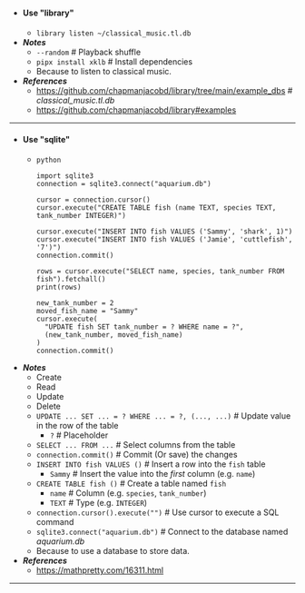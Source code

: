 - #### Use "library"
    - `library listen ~/classical_music.tl.db`
- ***Notes***
    - `--random` # Playback shuffle
    - `pipx install xklb` # Install dependencies
    - Because to listen to classical music.
- ***References***
    - https://github.com/chapmanjacobd/library/tree/main/example_dbs # *classical_music.tl.db*
    - https://github.com/chapmanjacobd/library#examples
- ---
- #### Use "sqlite"
    - `python`
      ```
      import sqlite3
      connection = sqlite3.connect("aquarium.db")
      
      cursor = connection.cursor()
      cursor.execute("CREATE TABLE fish (name TEXT, species TEXT, tank_number INTEGER)")
      
      cursor.execute("INSERT INTO fish VALUES ('Sammy', 'shark', 1)")
      cursor.execute("INSERT INTO fish VALUES ('Jamie', 'cuttlefish', '7')")
      connection.commit()
      
      rows = cursor.execute("SELECT name, species, tank_number FROM fish").fetchall()
      print(rows)
      
      new_tank_number = 2
      moved_fish_name = "Sammy"
      cursor.execute(
        "UPDATE fish SET tank_number = ? WHERE name = ?",
        (new_tank_number, moved_fish_name)
      )
      connection.commit()
      ```
- ***Notes***
    - Create
    - Read
    - Update
    - Delete
    - `UPDATE ... SET ... = ? WHERE ... = ?, (..., ...)` # Update value in the row of the table
        - `?` # Placeholder
    - `SELECT ... FROM ...` # Select columns from the table
    - `connection.commit()` # Commit (Or save) the changes
    - `INSERT INTO fish VALUES ()` # Insert a row into the `fish` table
        - `Sammy` # Insert the value into the *first* column (e.g. `name`)
    - `CREATE TABLE fish ()` # Create a table named `fish`
        - `name` # Column (e.g. `species`, `tank_number`)
        - `TEXT` # Type (e.g. `INTEGER`)
    - `connection.cursor().execute("")` # Use cursor to execute a SQL command
    - `sqlite3.connect("aquarium.db")` # Connect to the database named *aquarium.db*
    - Because to use a database to store data.
- ***References***
    - https://mathpretty.com/16311.html
- ---
